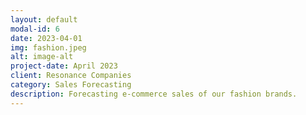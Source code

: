 ```yaml
---
layout: default
modal-id: 6
date: 2023-04-01
img: fashion.jpeg
alt: image-alt
project-date: April 2023
client: Resonance Companies
category: Sales Forecasting
description: Forecasting e-commerce sales of our fashion brands.
---
```

